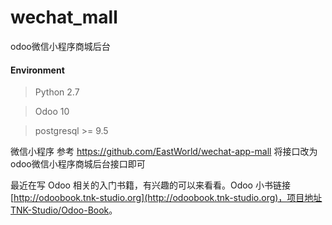 # wechat_mall
odoo微信小程序商城后台
#### Environment

> Python 2.7  

> Odoo 10  

> postgresql >= 9.5  

微信小程序 参考 https://github.com/EastWorld/wechat-app-mall 
将接口改为odoo微信小程序商城后台接口即可


最近在写 Odoo 相关的入门书籍，有兴趣的可以来看看。Odoo 小书链接 [http://odoobook.tnk-studio.org](http://odoobook.tnk-studio.org)，项目地址 [TNK-Studio/Odoo-Book](https://github.com/TNK-Studio/Odoo-Book/)。
